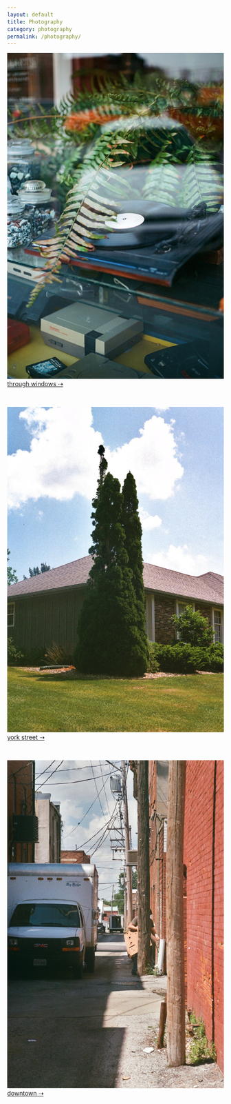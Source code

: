```yaml
---
layout: default
title: Photography 
category: photography
permalink: /photography/
---
```

[![vinyl](/assets/photography/throughwindows/vinyl.jpg)](/photography/throughwindows/)
[through windows &#8674;](/photography/throughwindows/)

<br>

[![cone](/assets/photography/yorkstreet/cone.jpg)](/photography/yorkstreet/)
[york street &#8674;](/photography/yorkstreet/)

<br>

[![delivery](/assets/photography/downtown/delivery.jpg)](/photography/downtown/)
[downtown &#8674;](/photography/downtown/)

<br>
